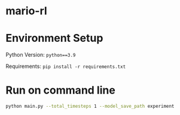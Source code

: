# mario-rl

# Environment Setup

Python Version: `python==3.9`

Requirements: `pip install -r requirements.txt`

# Run on command line

```bash
python main.py --total_timesteps 1 --model_save_path experiment
```
